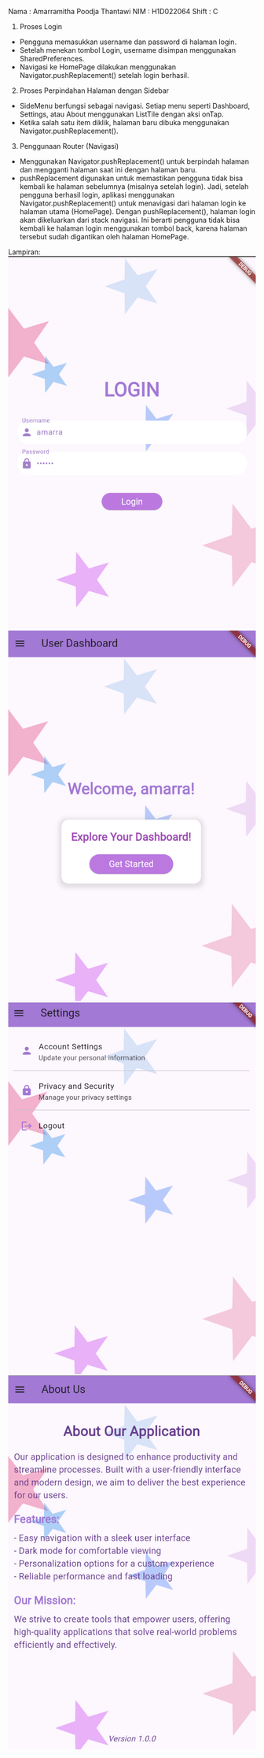 Nama : Amarramitha Poodja Thantawi
NIM : H1D022064
Shift : C

1. Proses Login
- Pengguna memasukkan username dan password di halaman login.
- Setelah menekan tombol Login, username disimpan menggunakan SharedPreferences.
- Navigasi ke HomePage dilakukan menggunakan Navigator.pushReplacement() setelah login berhasil.

2. Proses Perpindahan Halaman dengan Sidebar
- SideMenu berfungsi sebagai navigasi. Setiap menu seperti Dashboard, Settings, atau About menggunakan ListTile dengan aksi onTap.
- Ketika salah satu item diklik, halaman baru dibuka menggunakan Navigator.pushReplacement().

3. Penggunaan Router (Navigasi)
- Menggunakan Navigator.pushReplacement() untuk berpindah halaman dan mengganti halaman saat ini dengan halaman baru.
- pushReplacement digunakan untuk memastikan pengguna tidak bisa kembali ke halaman sebelumnya (misalnya setelah login). 
Jadi, setelah pengguna berhasil login, aplikasi menggunakan Navigator.pushReplacement() untuk menavigasi dari halaman login ke halaman utama (HomePage). Dengan pushReplacement(), halaman login akan dikeluarkan dari stack navigasi. Ini berarti pengguna tidak bisa kembali ke halaman login menggunakan tombol back, karena halaman tersebut sudah digantikan oleh halaman HomePage.

Lampiran:
![Login](login.png)
![Dashboard](dashboard.png)
![Setting](settings.png)
![About](about.png)